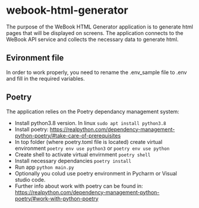# webook-html-generator

The purpose of the WeBook HTML Generator application is to generate html pages that will be displayed on screens. The application connects to the WeBook API service and collects the necessary data to generate html.

## Evironment file
In order to work properly, you need to rename the .env_sample file to .env and fill in the required variables.

## Poetry
The application relies on the Poetry dependancy management system:
- Install python3.8 version. In linux ```sudo apt install python3.8```
- Install poetry: https://realpython.com/dependency-management-python-poetry/#take-care-of-prerequisites
- In top folder (where poetry.toml file is located) create virtual environment  ```poetry env use python3``` or  ```poetry env use python```
- Create shell to activate virtual envirnment ```poetry shell```
- Install necessary dependancies ```poetry install```
- Run app ```python main.py```
- Optionally you colud use  poetry environment in Pycharm or Visual studio code. 
- Further info about work with poetry can be found in: https://realpython.com/dependency-management-python-poetry/#work-with-python-poetry
